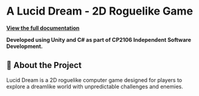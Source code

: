 # A Lucid Dream - 2D Roguelike Game

**[View the full documentation](./README.pdf)**

**Developed using Unity and C# as part of CP2106 Independent Software Development.**

## 📘 About the Project
Lucid Dream is a 2D roguelike computer game designed for players to explore a dreamlike world with unpredictable challenges and enemies.
